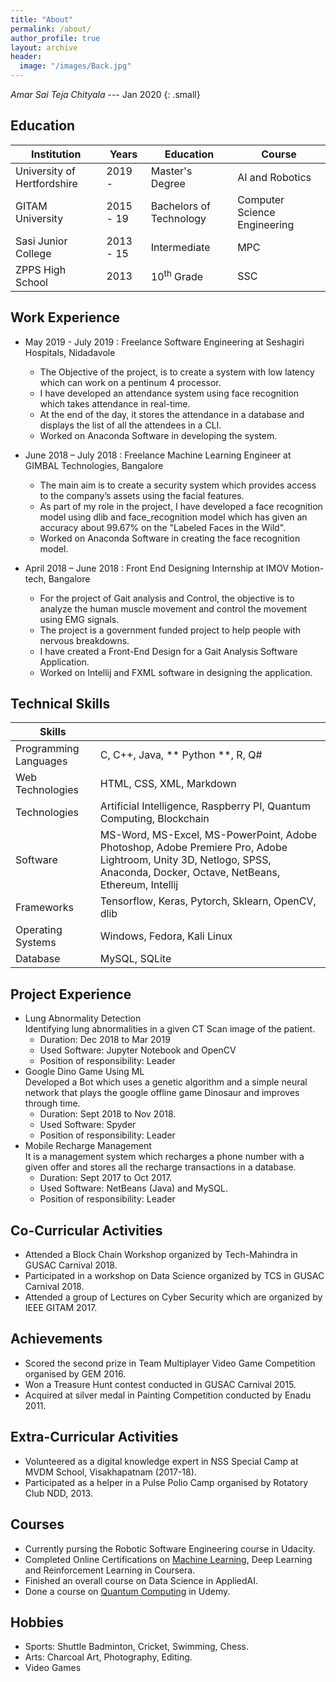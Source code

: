 ```yaml
---
title: "About"
permalink: /about/
author_profile: true
layout: archive
header:
  image: "/images/Back.jpg"
---
```


<cite>Amar Sai Teja Chityala</cite> --- Jan 2020
{: .small}

## Education

| Institution                     | Years        | Education                   | Course                          |
| ------------------------------- | ------------ | --------------------------- | ------------------------------- |
| University of Hertfordshire     | 2019 -       | Master's Degree             | AI and Robotics                 |
| GITAM University                | 2015 - 19    | Bachelors of Technology     | Computer Science Engineering    |
| Sasi Junior College             | 2013 - 15    | Intermediate                | MPC                             |
| ZPPS High School                | 2013         | 10<sup>th</sup> Grade       | SSC                             |

## Work Experience

* May 2019 - July 2019 : Freelance Software Engineering at Seshagiri Hospitals, Nidadavole
  *	The Objective of the project, is to create a system with low latency which can work on a pentinum 4 processor.
  * I have developed an attendance system using face recognition which takes attendance in real-time.
  * At the end of the day, it stores the attendance in a database and displays the list of all the attendees in a CLI.
  * Worked on Anaconda Software in developing the system.

* June 2018 – July 2018 : Freelance Machine Learning Engineer at GIMBAL Technologies, Bangalore
  * The main aim is to create a security system which provides access to the company’s assets using the facial features.
  * As part of my role in the project, I have developed a face recognition model using dlib and face_recognition model which has given an accuracy about 99.67% on the "Labeled Faces in the Wild".
  *	Worked on Anaconda Software in creating the face recognition model.

* April 2018 – June 2018 : Front End Designing Internship at IMOV Motion-tech, Bangalore
  * For the project of Gait analysis and Control, the objective is to analyze the human muscle movement and control the movement using EMG signals.
  * The project is a government funded project to help people with nervous breakdowns.
  *	I have created a Front-End Design for a Gait Analysis Software Application.
  *	Worked on Intellij and FXML software in designing the application.


## Technical Skills

| Skills                        |                                                          |
| ----------------------------- | -------------------------------------------------------- |
| Programming Languages         | C, C++, Java, ** Python **, R, Q# |
| Web Technologies              | HTML, CSS, XML, Markdown |
| Technologies                  | Artificial Intelligence, Raspberry PI, Quantum Computing, Blockchain |
| Software                      | MS-Word, MS-Excel, MS-PowerPoint, Adobe Photoshop, Adobe Premiere Pro, Adobe Lightroom, Unity 3D, Netlogo, SPSS, Anaconda, Docker, Octave, NetBeans, Ethereum, Intellij |
| Frameworks                    | Tensorflow, Keras, Pytorch, Sklearn, OpenCV, dlib |
| Operating Systems             | Windows, Fedora, Kali Linux |
| Database                      | MySQL, SQLite |

## Project Experience

* Lung Abnormality Detection  
  Identifying lung abnormalities in a given CT Scan image of the patient.
    * Duration: Dec 2018 to Mar 2019
    * Used Software: Jupyter Notebook and OpenCV
    * Position of responsibility: Leader
* Google Dino Game Using ML  
  Developed a Bot which uses a genetic algorithm and a simple neural network that plays the google offline game Dinosaur and improves through time.
    * Duration: Sept 2018 to Nov 2018.
    * Used Software: Spyder
    * Position of responsibility: Leader
* Mobile Recharge Management  
    It is a management system which recharges a phone number with a given offer and stores all the recharge transactions in a database.
    * Duration: Sept 2017 to Oct 2017.
    * Used Software: NetBeans (Java) and MySQL.
    * Position of responsibility: Leader

## Co-Curricular Activities

* Attended a Block Chain Workshop organized by Tech-Mahindra in GUSAC Carnival 2018.
*	Participated in a workshop on Data Science organized by TCS in GUSAC Carnival 2018.
* Attended a group of Lectures on Cyber Security which are organized by IEEE GITAM 2017.

## Achievements

* Scored the second prize in Team Multiplayer Video Game Competition organised by GEM 2016.
*	Won a Treasure Hunt contest conducted in GUSAC Carnival 2015.
*	Acquired at silver medal in Painting Competition conducted by Enadu 2011.

## Extra-Curricular Activities

* Volunteered as a digital knowledge expert in NSS Special Camp at MVDM School, Visakhapatnam (2017-18).
*	Participated as a helper in a Pulse Polio Camp organised by Rotatory Club NDD, 2013.

## Courses

*	Currently pursing the Robotic Software Engineering course in Udacity.
*	Completed Online Certifications on [Machine Learning](https://www.coursera.org/account/accomplishments/certificate/C4JF9MQBBFUY), Deep Learning and Reinforcement Learning in Coursera.
*	Finished an overall course on Data Science in AppliedAI.
*	Done a course on [Quantum Computing](https://udemy-certificate.s3.amazonaws.com/image/UC-W58ZRWQ8.jpg) in Udemy.

## Hobbies

* Sports: Shuttle Badminton, Cricket, Swimming, Chess.
*	Arts: Charcoal Art, Photography, Editing.
*	Video Games
